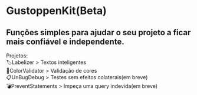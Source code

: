 # GustoppenKit(Beta)
Funções simples para ajudar o seu projeto a ficar mais confiável e independente.
------------
Projetos:<br>
🏷️Labelizer > Textos inteligentes<br>
🎨ColorValidator > Validação de cores<br>
📋UnBugDebug > Testes sem efeitos colaterais(em breve)<br>
💣PreventStatements > Impeça uma query indevida(em breve)
